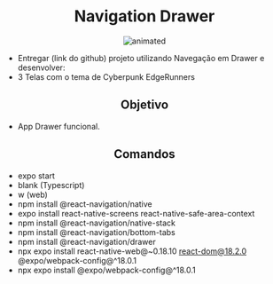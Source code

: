 <h1 align="center"> Navigation Drawer </h1>

<p align="center">
  <img src="https://media.giphy.com/media/htX763pvaXp7ApQA9Z/giphy.gif" alt="animated"/>
</p>

 - Entregar (link do github) projeto utilizando Navegação em Drawer e desenvolver:
- 3 Telas com o tema de Cyberpunk EdgeRunners 

<h2 align="center"> Objetivo </h2>

- App Drawer funcional. 
  
<h2 align="center"> Comandos </h2>

- expo start
- blank (Typescript)
- w (web)
- npm install @react-navigation/native
- expo install react-native-screens react-native-safe-area-context
- npm install @react-navigation/native-stack
- npm install @react-navigation/bottom-tabs
- npm install @react-navigation/drawer
- npx expo install react-native-web@~0.18.10 react-dom@18.2.0 @expo/webpack-config@^18.0.1
- npx expo install @expo/webpack-config@^18.0.1

